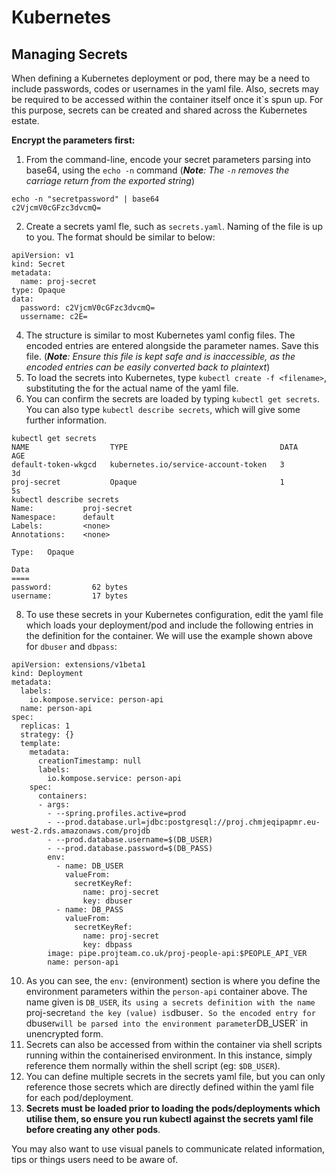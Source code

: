 # Kubernetes
## Managing Secrets
When defining a Kubernetes deployment or pod, there may be a need to include passwords, codes or usernames in the yaml file. Also, secrets may be required to be accessed within the container itself once it`s spun up. For this purpose, secrets can be created and shared across the Kubernetes estate.

**Encrypt the parameters first:**

1.  From the command-line, encode your secret parameters parsing into base64, using the `echo -n` command (_**Note**: The `-n` removes the carriage return from the exported string_)
```
echo -n "secretpassword" | base64
c2VjcmV0cGFzc3dvcmQ=
```
2.  Create a secrets yaml fle, such as `secrets.yaml`. Naming of the file is up to you. The format should be similar to below:
```
apiVersion: v1
kind: Secret
metadata:
  name: proj-secret
type: Opaque
data:
  password: c2VjcmV0cGFzc3dvcmQ=
  ussername: c2E=
```
4.  The structure is similar to most Kubernetes yaml config files. The encoded entries are entered alongside the parameter names. Save this file. (_**Note**: Ensure this file is kept safe and is inaccessible, as the encoded entries can be easily converted back to plaintext_)
6.  To load the secrets into Kubernetes, type `kubectl create -f <filename>`, substituting the <filename> for the actual name of the yaml file.
7.  You can confirm the secrets are loaded by typing `kubectl get secrets`. You can also type `kubectl describe secrets`, which will give some further information.
```
kubectl get secrets
NAME                  TYPE                                  DATA      AGE
default-token-wkgcd   kubernetes.io/service-account-token   3         3d
proj-secret           Opaque                                1         5s
kubectl describe secrets
Name:           proj-secret
Namespace:      default
Labels:         <none>
Annotations:    <none>

Type:   Opaque

Data
====
password:         62 bytes
username:         17 bytes
```  
8.  To use these secrets in your Kubernetes configuration, edit the yaml file which loads your deployment/pod and include the following entries in the definition for the container. We will use the example shown above for `dbuser` and `dbpass`:
```
apiVersion: extensions/v1beta1
kind: Deployment
metadata:
  labels:
    io.kompose.service: person-api
  name: person-api
spec:
  replicas: 1
  strategy: {}
  template:
    metadata:
      creationTimestamp: null
      labels:
        io.kompose.service: person-api
    spec:
      containers:
      - args:
        - --spring.profiles.active=prod
        - --prod.database.url=jdbc:postgresql://proj.chmjeqipapmr.eu-west-2.rds.amazonaws.com/projdb
        - --prod.database.username=$(DB_USER)
        - --prod.database.password=$(DB_PASS)
        env:
          - name: DB_USER
            valueFrom:
              secretKeyRef:
                name: proj-secret
                key: dbuser
          - name: DB_PASS
            valueFrom:
              secretKeyRef:
                name: proj-secret
                key: dbpass
        image: pipe.projteam.co.uk/proj-people-api:$PEOPLE_API_VER
        name: person-api
```
10.  As you can see, the `env:` (environment) section is where you define the environment parameters within the `person-api` container above. The name given is `DB_USER`, it`s using a secrets definition with the name `proj-secret` and the key (value) is `dbuser`. So the encoded entry for `dbuser` will be parsed into the environment parameter `DB_USER` in unencrypted form.
12.  Secrets can also be accessed from within the container via shell scripts running within the containerised environment. In this instance, simply reference them normally within the shell script (eg: `$DB_USER`).
13.  You can define multiple secrets in the secrets yaml file, but you can only reference those secrets which are directly defined within the yaml file for each pod/deployment.
14.  **Secrets must be loaded prior to loading the pods/deployments which utilise them, so ensure you run kubectl against the secrets yaml file before creating any other pods**.

You may also want to use visual panels to communicate related information, tips or things users need to be aware of.

